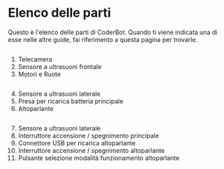 # Elenco delle parti

Questo è l'elenco delle parti di CoderBot. Quando ti viene indicata una di esse nelle altre guide, fai riferimento a questa pagina per trovarle.

<img :src="$withBase('/images/coderbotfront.jpg')">

1. Telecamera
2. Sensore a ultrasuoni frontale
3. Motori e Ruote

<img :src="$withBase('/images/coderbotsideright.jpg')">

4. Sensore a ultrasuoni laterale
5. Presa per ricarica batteria principale
6. Altoparlante

<img :src="$withBase('/images/coderbotsideleft.jpg')">

7. Sensore a ultrasuoni laterale
8. Interruttore accensione / spegnimento principale
9. Connettore USB per ricarica altoparlante
10. Interruttore accensione / spegnimento altoparlante
11. Pulsante selezione modalità funzionamento altoparlante


